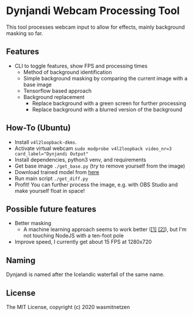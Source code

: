 # Dynjandi Webcam Processing Tool

This tool processes webcam input to allow for effects, mainly background masking so far.

## Features

* CLI to toggle features, show FPS and processing times
	* Method of background identification
    * Simple background masking by comparing the current image with a base image
    * Tensorflow based approach
  * Background replacement
    * Replace background with a green screen for further processing
    * Replace background with a blurred version of the background

## How-To (Ubuntu)

* Install `v4l2loopback-dkms`.
* Activate virtual webcam `sudo modprobe v4l2loopback video_nr=3 card_label="Dynjandi Output"`
* Install dependencies, python3 venv, and requirements
* Get base image `./get_base.py` (try to remove yourself from the image)
* Download trained model from [here](https://github.com/anilsathyan7/Portrait-Segmentation)
* Run main script `./get_diff.py`
* Profit! You can further process the image, e.g. with OBS Studio and make yourself float in space!

## Possible future features

* Better masking
  * A machine learning approach seems to work better ([[1]](https://elder.dev/posts/open-source-virtual-background/) [[2]](https://news.ycombinator.com/item?id=22823070)), but I'm not touching NodeJS with a ten-foot pole
* Improve speed, I currently get about 15 FPS at 1280x720

## Naming

Dynjandi is named after the Icelandic waterfall of the same name.

## License

The MIT License, copyright (c) 2020 wasmitnetzen
